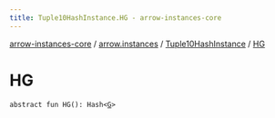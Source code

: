 ```yaml
---
title: Tuple10HashInstance.HG - arrow-instances-core
---
```


[arrow-instances-core](../../index.html) / [arrow.instances](../index.html) / [Tuple10HashInstance](index.html) / [HG](./-h-g.html)

# HG

`abstract fun HG(): Hash<`[`G`](index.html#G)`>`